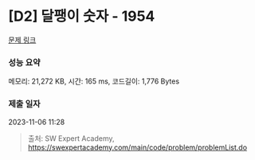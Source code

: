 # [D2] 달팽이 숫자 - 1954 

[문제 링크](https://swexpertacademy.com/main/code/problem/problemDetail.do?contestProbId=AV5PobmqAPoDFAUq) 

### 성능 요약

메모리: 21,272 KB, 시간: 165 ms, 코드길이: 1,776 Bytes

### 제출 일자

2023-11-06 11:28



> 출처: SW Expert Academy, https://swexpertacademy.com/main/code/problem/problemList.do